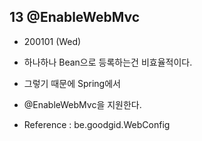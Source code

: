 
 
## 13 @EnableWebMvc

- 200101 (Wed)

- 하나하나 Bean으로 등록하는건 비효율적이다.

- 그렇기 때문에 Spring에서

- @EnableWebMvc을 지원한다.

- Reference : be.goodgid.WebConfig